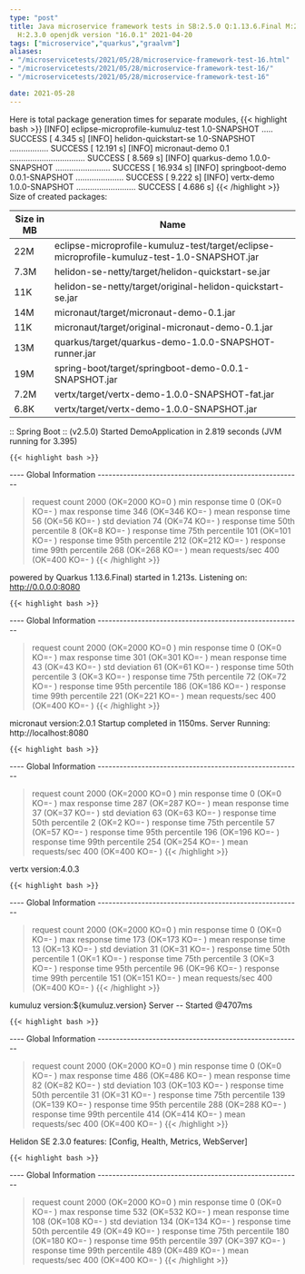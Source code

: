 ```yaml
---
type: "post"
title: Java microservice framework tests in SB:2.5.0 Q:1.13.6.Final M:2.5.4 V:4.0.3
  H:2.3.0 openjdk version "16.0.1" 2021-04-20
tags: ["microservice","quarkus","graalvm"]
aliases:
- "/microservicetests/2021/05/28/microservice-framework-test-16.html"
- "/microservicetests/2021/05/28/microservice-framework-test-16/"
- "/microservicetests/2021/05/28/microservice-framework-test-16"

date: 2021-05-28
---
```

 
Here is total package generation times for separate modules,
{{< highlight bash >}}
[INFO] eclipse-microprofile-kumuluz-test 1.0-SNAPSHOT ..... SUCCESS [  4.345 s]
[INFO] helidon-quickstart-se 1.0-SNAPSHOT ................. SUCCESS [ 12.191 s]
[INFO] micronaut-demo 0.1 ................................. SUCCESS [  8.569 s]
[INFO] quarkus-demo 1.0.0-SNAPSHOT ........................ SUCCESS [ 16.934 s]
[INFO] springboot-demo 0.0.1-SNAPSHOT ..................... SUCCESS [  9.222 s]
[INFO] vertx-demo 1.0.0-SNAPSHOT .......................... SUCCESS [  4.686 s]
{{< /highlight >}}
Size of created packages:

| Size in MB |  Name |
|------------|-------|
| 22M | eclipse-microprofile-kumuluz-test/target/eclipse-microprofile-kumuluz-test-1.0-SNAPSHOT.jar |
| 7.3M | helidon-se-netty/target/helidon-quickstart-se.jar |
| 11K | helidon-se-netty/target/original-helidon-quickstart-se.jar |
| 14M | micronaut/target/micronaut-demo-0.1.jar |
| 11K | micronaut/target/original-micronaut-demo-0.1.jar |
| 13M | quarkus/target/quarkus-demo-1.0.0-SNAPSHOT-runner.jar |
| 19M | spring-boot/target/springboot-demo-0.0.1-SNAPSHOT.jar |
| 7.2M | vertx/target/vertx-demo-1.0.0-SNAPSHOT-fat.jar |
| 6.8K | vertx/target/vertx-demo-1.0.0-SNAPSHOT.jar |


:: Spring Boot :: (v2.5.0) Started DemoApplication in 2.819 seconds (JVM running for 3.395)

    {{< highlight bash >}}
---- Global Information --------------------------------------------------------
> request count                                       2000 (OK=2000   KO=0     )
> min response time                                      0 (OK=0      KO=-     )
> max response time                                    346 (OK=346    KO=-     )
> mean response time                                    56 (OK=56     KO=-     )
> std deviation                                         74 (OK=74     KO=-     )
> response time 50th percentile                          8 (OK=8      KO=-     )
> response time 75th percentile                        101 (OK=101    KO=-     )
> response time 95th percentile                        212 (OK=212    KO=-     )
> response time 99th percentile                        268 (OK=268    KO=-     )
> mean requests/sec                                    400 (OK=400    KO=-     )
{{< /highlight >}}

powered by Quarkus 1.13.6.Final) started in 1.213s. Listening on: http://0.0.0.0:8080

    {{< highlight bash >}}
---- Global Information --------------------------------------------------------
> request count                                       2000 (OK=2000   KO=0     )
> min response time                                      0 (OK=0      KO=-     )
> max response time                                    301 (OK=301    KO=-     )
> mean response time                                    43 (OK=43     KO=-     )
> std deviation                                         61 (OK=61     KO=-     )
> response time 50th percentile                          3 (OK=3      KO=-     )
> response time 75th percentile                         72 (OK=72     KO=-     )
> response time 95th percentile                        186 (OK=186    KO=-     )
> response time 99th percentile                        221 (OK=221    KO=-     )
> mean requests/sec                                    400 (OK=400    KO=-     )
{{< /highlight >}}

micronaut version:2.0.1 Startup completed in 1150ms. Server Running: http://localhost:8080

    {{< highlight bash >}}
---- Global Information --------------------------------------------------------
> request count                                       2000 (OK=2000   KO=0     )
> min response time                                      0 (OK=0      KO=-     )
> max response time                                    287 (OK=287    KO=-     )
> mean response time                                    37 (OK=37     KO=-     )
> std deviation                                         63 (OK=63     KO=-     )
> response time 50th percentile                          2 (OK=2      KO=-     )
> response time 75th percentile                         57 (OK=57     KO=-     )
> response time 95th percentile                        196 (OK=196    KO=-     )
> response time 99th percentile                        254 (OK=254    KO=-     )
> mean requests/sec                                    400 (OK=400    KO=-     )
{{< /highlight >}}

vertx version:4.0.3

    {{< highlight bash >}}
---- Global Information --------------------------------------------------------
> request count                                       2000 (OK=2000   KO=0     )
> min response time                                      0 (OK=0      KO=-     )
> max response time                                    173 (OK=173    KO=-     )
> mean response time                                    13 (OK=13     KO=-     )
> std deviation                                         31 (OK=31     KO=-     )
> response time 50th percentile                          1 (OK=1      KO=-     )
> response time 75th percentile                          3 (OK=3      KO=-     )
> response time 95th percentile                         96 (OK=96     KO=-     )
> response time 99th percentile                        151 (OK=151    KO=-     )
> mean requests/sec                                    400 (OK=400    KO=-     )
{{< /highlight >}}

kumuluz version:${kumuluz.version} Server -- Started @4707ms

    {{< highlight bash >}}
---- Global Information --------------------------------------------------------
> request count                                       2000 (OK=2000   KO=0     )
> min response time                                      0 (OK=0      KO=-     )
> max response time                                    486 (OK=486    KO=-     )
> mean response time                                    82 (OK=82     KO=-     )
> std deviation                                        103 (OK=103    KO=-     )
> response time 50th percentile                         31 (OK=31     KO=-     )
> response time 75th percentile                        139 (OK=139    KO=-     )
> response time 95th percentile                        288 (OK=288    KO=-     )
> response time 99th percentile                        414 (OK=414    KO=-     )
> mean requests/sec                                    400 (OK=400    KO=-     )
{{< /highlight >}}

Helidon SE 2.3.0 features: [Config, Health, Metrics, WebServer]

    {{< highlight bash >}}
---- Global Information --------------------------------------------------------
> request count                                       2000 (OK=2000   KO=0     )
> min response time                                      0 (OK=0      KO=-     )
> max response time                                    532 (OK=532    KO=-     )
> mean response time                                   108 (OK=108    KO=-     )
> std deviation                                        134 (OK=134    KO=-     )
> response time 50th percentile                         49 (OK=49     KO=-     )
> response time 75th percentile                        180 (OK=180    KO=-     )
> response time 95th percentile                        397 (OK=397    KO=-     )
> response time 99th percentile                        489 (OK=489    KO=-     )
> mean requests/sec                                    400 (OK=400    KO=-     )
{{< /highlight >}}
